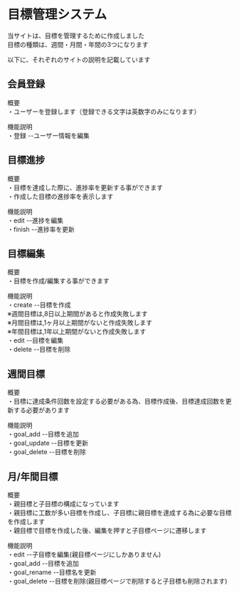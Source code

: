 # 目標管理システム
当サイトは、目標を管理するために作成しました  
目標の種類は、週間・月間・年間の3つになります  

以下に、それぞれのサイトの説明を記載しています  

## 会員登録
概要  
・ユーザーを登録します（登録できる文字は英数字のみになります） 

機能説明  
・登録  --ユーザー情報を編集    

## 目標進捗
概要  
・目標を達成した際に、進捗率を更新する事ができます  
・作成した目標の進捗率を表示します  

機能説明  
・edit  --進捗を編集  
・finish --進捗率を更新  

## 目標編集
概要  
・目標を作成/編集する事ができます  

機能説明  
・create  --目標を作成  
※週間目標は,8日以上期間があると作成失敗します  
※月間目標は,1ヶ月以上期間がないと作成失敗します    
※年間目標は,1年以上期間がないと作成失敗します  
・edit  --目標を編集  
・delete  --目標を削除  

## 週間目標
概要  
・目標に達成条件回数を設定する必要がある為、目標作成後、目標達成回数を更新する必要があります  

機能説明  
・goal_add  --目標を追加  
・goal_update  --目標を更新  
・goal_delete  --目標を削除   

## 月/年間目標    
概要  
・親目標と子目標の構成になっています    
・親目標に工数が多い目標を作成し、子目標に親目標を達成する為に必要な目標を作成します  
・親目標で目標を作成した後、編集を押すと子目標ページに遷移します  

機能説明  
・edit  --子目標を編集(親目標ページにしかありません)  
・goal_add  --目標を追加  
・goal_rename  --目標名を更新  
・goal_delete  --目標を削除(親目標ページで削除すると子目標も削除されます)  
